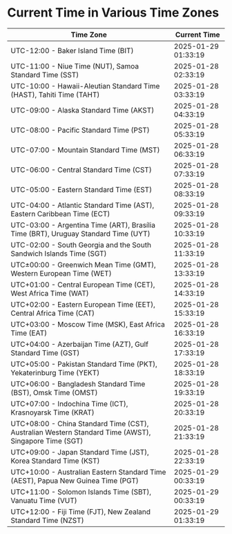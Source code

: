 # Current Time in Various Time Zones

| Time Zone | Current Time |
|-----------|--------------|
| UTC-12:00 - Baker Island Time (BIT) | 2025-01-29 01:33:19 |
| UTC-11:00 - Niue Time (NUT), Samoa Standard Time (SST) | 2025-01-28 02:33:19 |
| UTC-10:00 - Hawaii-Aleutian Standard Time (HAST), Tahiti Time (TAHT) | 2025-01-28 03:33:19 |
| UTC-09:00 - Alaska Standard Time (AKST) | 2025-01-28 04:33:19 |
| UTC-08:00 - Pacific Standard Time (PST) | 2025-01-28 05:33:19 |
| UTC-07:00 - Mountain Standard Time (MST) | 2025-01-28 06:33:19 |
| UTC-06:00 - Central Standard Time (CST) | 2025-01-28 07:33:19 |
| UTC-05:00 - Eastern Standard Time (EST) | 2025-01-28 08:33:19 |
| UTC-04:00 - Atlantic Standard Time (AST), Eastern Caribbean Time (ECT) | 2025-01-28 09:33:19 |
| UTC-03:00 - Argentina Time (ART), Brasília Time (BRT), Uruguay Standard Time (UYT) | 2025-01-28 10:33:19 |
| UTC-02:00 - South Georgia and the South Sandwich Islands Time (SGT) | 2025-01-28 11:33:19 |
| UTC±00:00 - Greenwich Mean Time (GMT), Western European Time (WET) | 2025-01-28 13:33:19 |
| UTC+01:00 - Central European Time (CET), West Africa Time (WAT) | 2025-01-28 14:33:19 |
| UTC+02:00 - Eastern European Time (EET), Central Africa Time (CAT) | 2025-01-28 15:33:19 |
| UTC+03:00 - Moscow Time (MSK), East Africa Time (EAT) | 2025-01-28 16:33:19 |
| UTC+04:00 - Azerbaijan Time (AZT), Gulf Standard Time (GST) | 2025-01-28 17:33:19 |
| UTC+05:00 - Pakistan Standard Time (PKT), Yekaterinburg Time (YEKT) | 2025-01-28 18:33:19 |
| UTC+06:00 - Bangladesh Standard Time (BST), Omsk Time (OMST) | 2025-01-28 19:33:19 |
| UTC+07:00 - Indochina Time (ICT), Krasnoyarsk Time (KRAT) | 2025-01-28 20:33:19 |
| UTC+08:00 - China Standard Time (CST), Australian Western Standard Time (AWST), Singapore Time (SGT) | 2025-01-28 21:33:19 |
| UTC+09:00 - Japan Standard Time (JST), Korea Standard Time (KST) | 2025-01-28 22:33:19 |
| UTC+10:00 - Australian Eastern Standard Time (AEST), Papua New Guinea Time (PGT) | 2025-01-29 00:33:19 |
| UTC+11:00 - Solomon Islands Time (SBT), Vanuatu Time (VUT) | 2025-01-29 00:33:19 |
| UTC+12:00 - Fiji Time (FJT), New Zealand Standard Time (NZST) | 2025-01-29 01:33:19 |
